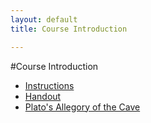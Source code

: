 ```yaml
---
layout: default
title: Course Introduction

---
```


#Course Introduction


+ [Instructions](Instructions)
+ [Handout](Introduction)
+ [Plato's Allegory of the Cave](https://www.youtube.com/watch?v=h55X9LJTAg4)
